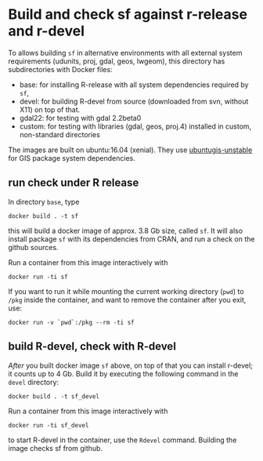 # Build and check sf against r-release and r-devel

To allows building `sf` in alternative environments with all
external system requirements (udunits, proj, gdal, geos, lwgeom),
this directory has subdirectories with Docker files:

* base: for installing R-release with all system dependencies required by `sf`, 
* devel: for building R-devel from source (downloaded from svn, without X11) on top of that. 
* gdal22: for testing with gdal 2.2beta0 
* custom: for testing with libraries (gdal, geos, proj.4) installed in custom, non-standard directories

The images are built on ubuntu:16.04 (xenial). They use [ubuntugis-unstable](https://launchpad.net/~ubuntugis/+archive/ubuntu/ubuntugis-unstable) for GIS package system dependencies.

## run check under R release

In directory `base`, type

    docker build . -t sf

this will build a docker image of approx. 3.8 Gb size, called `sf`. It will also install package `sf` with its dependencies from CRAN, and run a check on the github sources.

Run a container from this image interactively with 

	docker run -ti sf

If you want to run it while mounting the current working directory (`pwd`) to `/pkg` inside the container, and want to remove the container after you exit, use:

	docker run -v `pwd`:/pkg --rm -ti sf

## build R-devel, check with R-devel

_After_ you built docker image `sf` above, on top of that you can install r-devel; it counts up to 4 Gb. Build it by executing the following command in the `devel` directory: 

    docker build . -t sf_devel

Run a container from this image interactively with

	docker run -ti sf_devel

to start R-devel in the container, use the `Rdevel` command. Building the image checks sf from github.
